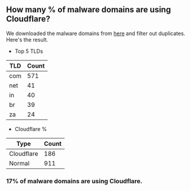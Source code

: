 ## How many % of malware domains are using Cloudflare?


We downloaded the malware domains from [here](https://urlhaus.abuse.ch) and filter out duplicates.
Here's the result.


[//]: # (start replacement)


- Top 5 TLDs

| TLD | Count |
| --- | --- |
| com | 571 |
| net | 41 |
| in | 40 |
| br | 39 |
| za | 24 |


- Cloudflare %

| Type | Count |
| --- | --- |
| Cloudflare | 186 |
| Normal | 911 |


### 17% of malware domains are using Cloudflare.